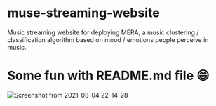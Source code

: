# muse-streaming-website
Music streaming website for deploying MERA, a music clustering / classification algorithm based on mood / emotions people perceive in music.

# Some fun with README.md file 😄
![Screenshot from 2021-08-04 22-14-28](https://user-images.githubusercontent.com/33571053/128306318-28c228e3-c295-4796-9d17-fc29b755f362.png)

